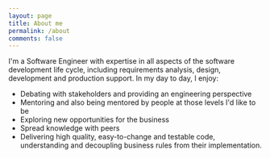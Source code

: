 ```yaml
---
layout: page
title: About me
permalink: /about
comments: false
---
```


<div class="row justify-content-between">

<p>
I'm a Software Engineer with expertise in all aspects of the software development life cycle, including requirements analysis, design, development and production support.
In my day to day, I enjoy:
<ul>
<li>Debating with stakeholders and providing an engineering perspective</li>
<li>Mentoring and also being mentored by people at those levels I'd like to be</li>
<li>Exploring new opportunities for the business</li>
<li>Spread knowledge with peers</li>
<li>Delivering high quality, easy-to-change and testable code, understanding and decoupling business rules from their implementation.</li>
</ul>

<p>
</div>
